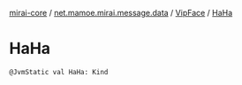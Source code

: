 [mirai-core](../../index.md) / [net.mamoe.mirai.message.data](../index.md) / [VipFace](index.md) / [HaHa](./-ha-ha.md)

# HaHa

`@JvmStatic val HaHa: Kind`